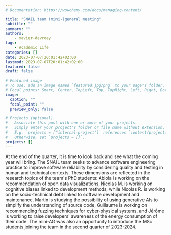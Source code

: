 ```yaml
---
# Documentation: https://wowchemy.com/docs/managing-content/

title: "SNAIL team (mini-)general meeting"
subtitle: ""
summary: ""
authors:
    - xavier-devroey
tags: 
    - Academic Life
categories: []
date: 2023-07-07T20:01:42+02:00
lastmod: 2023-07-07T20:01:42+02:00
featured: false
draft: false

# Featured image
# To use, add an image named `featured.jpg/png` to your page's folder.
# Focal points: Smart, Center, TopLeft, Top, TopRight, Left, Right, BottomLeft, Bottom, BottomRight.
image:
  caption: ""
  focal_point: ""
  preview_only: false

# Projects (optional).
#   Associate this post with one or more of your projects.
#   Simply enter your project's folder or file name without extension.
#   E.g. `projects = ["internal-project"]` references `content/project/deep-learning/index.md`.
#   Otherwise, set `projects = []`.
projects: []
---
```


At the end of the quarter, it is time to look back and see what the coming year will bring. The SNAIL team seeks to advance software engineering practice to improve software reliability by considering quality and testing in human and technical contexts. These dimensions are reflected in the research topics of the team's PhD students: Abiola is working on the recommendation of open data visualizations, Nicolas M. is working on cognitive biases linked to development methods, while Nicolas R. is working on the socio-technical debt linked to software development and maintenance. Martin is studying the possibility of using generative AIs to simplify the understanding of source code, Guillaume is working on recommending fuzzing techniques for cyber-physical systems, and Jérôme is working to raise developers' awareness of the energy consumption of their code. The mini-AG was also an opportunity to introduce the MSc students joining the team in the second quarter of 2023-2024.

